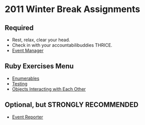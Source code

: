 # 2011 Winter Break Assignments

## Required
* Rest, relax, clear your head.
* Check in with your accountabilibuddies THRICE.
* [Event Manager](https://curriculum.turing.edu/module1/projects/eventmanager)
## Ruby Exercises Menu
* [Enumerables](https://github.com/turingschool/ruby-exercises/tree/main/enumerables)
* [Testing](https://github.com/turingschool/ruby-exercises/tree/main/mythical-creatures)
* [Objects Interacting with Each Other](https://github.com/turingschool/ruby-exercises/tree/main/objects-and-methods)
## Optional, but STRONGLY RECOMMENDED
* [Event Reporter](https://curriculum.turing.edu/module1/projects/event_reporter)
